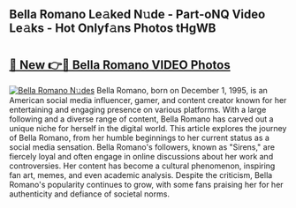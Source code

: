 ## Bella Romano Le𝚊ked N𝚞de - Part-oNQ Video Le𝚊ks - Hot Onlyf𝚊ns Photos tHgWB

# <h2><a href="http://ac25016.deff.icu/?id=Bella+Romano">🔗 New 👉🔴 Bella Romano VIDEO Photos</a></h2>

[![Bella Romano N𝚞des](https://i.imgur.com/rIISA9y.gif)](http://ac25016.deff.icu/?id=Bella+Romano)
Bella Romano, born on December 1, 1995, is an American social media influencer, gamer, and content creator known for her entertaining and engaging presence on various platforms. With a large following and a diverse range of content, Bella Romano has carved out a unique niche for herself in the digital world. This article explores the journey of Bella Romano, from her humble beginnings to her current status as a social media sensation. Bella Romano's followers, known as "Sirens," are fiercely loyal and often engage in online discussions about her work and controversies. Her content has become a cultural phenomenon, inspiring fan art, memes, and even academic analysis. Despite the criticism, Bella Romano's popularity continues to grow, with some fans praising her for her authenticity and defiance of societal norms.
